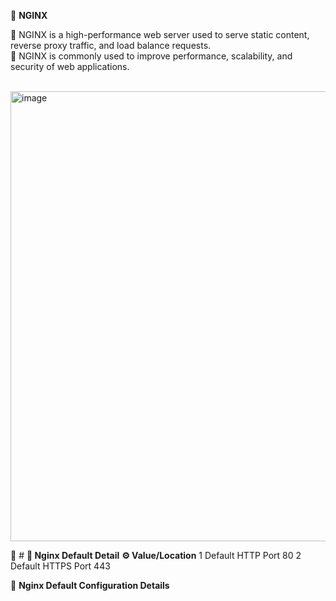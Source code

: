 📌 **NGINX** <br/>

🔹 NGINX is a high-performance web server used to serve static content, reverse proxy traffic, and load balance requests. <br/>
🔹 NGINX is commonly used to improve performance, scalability, and security of web applications. <br/> <br/>

<img width="1210" height="720" alt="image" src="https://github.com/user-attachments/assets/54c6b3ee-a447-4d1c-84d5-3cdc6128cdf3" /> <br/>

  🔢 #	**🧾 Nginx Default Detail**	**⚙️ Value/Location**
     1	       Default HTTP Port	             80
     2	       Default HTTPS Port     	       443

     
🧾 **Nginx Default Configuration Details** <br/>
